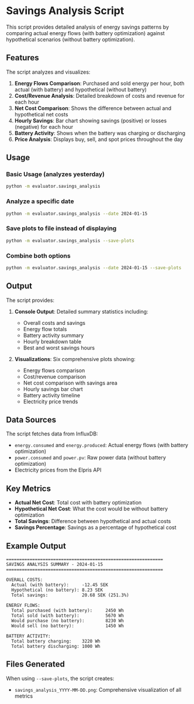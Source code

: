 # Savings Analysis Script

This script provides detailed analysis of energy savings patterns by comparing actual energy flows (with battery optimization) against hypothetical scenarios (without battery optimization).

## Features

The script analyzes and visualizes:

1. **Energy Flows Comparison**: Purchased and sold energy per hour, both actual (with battery) and hypothetical (without battery)
2. **Cost/Revenue Analysis**: Detailed breakdown of costs and revenue for each hour
3. **Net Cost Comparison**: Shows the difference between actual and hypothetical net costs
4. **Hourly Savings**: Bar chart showing savings (positive) or losses (negative) for each hour
5. **Battery Activity**: Shows when the battery was charging or discharging
6. **Price Analysis**: Displays buy, sell, and spot prices throughout the day

## Usage

### Basic Usage (analyzes yesterday)
```bash
python -m evaluator.savings_analysis
```

### Analyze a specific date
```bash
python -m evaluator.savings_analysis --date 2024-01-15
```

### Save plots to file instead of displaying
```bash
python -m evaluator.savings_analysis --save-plots
```

### Combine both options
```bash
python -m evaluator.savings_analysis --date 2024-01-15 --save-plots
```

## Output

The script provides:

1. **Console Output**: Detailed summary statistics including:
   - Overall costs and savings
   - Energy flow totals
   - Battery activity summary
   - Hourly breakdown table
   - Best and worst savings hours

2. **Visualizations**: Six comprehensive plots showing:
   - Energy flows comparison
   - Cost/revenue comparison
   - Net cost comparison with savings area
   - Hourly savings bar chart
   - Battery activity timeline
   - Electricity price trends

## Data Sources

The script fetches data from InfluxDB:
- `energy.consumed` and `energy.produced`: Actual energy flows (with battery optimization)
- `power.consumed` and `power.pv`: Raw power data (without battery optimization)
- Electricity prices from the Elpris API

## Key Metrics

- **Actual Net Cost**: Total cost with battery optimization
- **Hypothetical Net Cost**: What the cost would be without battery optimization
- **Total Savings**: Difference between hypothetical and actual costs
- **Savings Percentage**: Savings as a percentage of hypothetical cost

## Example Output

```
============================================================
SAVINGS ANALYSIS SUMMARY - 2024-01-15
============================================================

OVERALL COSTS:
  Actual (with battery):     -12.45 SEK
  Hypothetical (no battery): 8.23 SEK
  Total savings:             20.68 SEK (251.3%)

ENERGY FLOWS:
  Total purchased (with battery):     2450 Wh
  Total sold (with battery):          5670 Wh
  Would purchase (no battery):        8230 Wh
  Would sell (no battery):            1450 Wh

BATTERY ACTIVITY:
  Total battery charging:    3220 Wh
  Total battery discharging: 1000 Wh
```

## Files Generated

When using `--save-plots`, the script creates:
- `savings_analysis_YYYY-MM-DD.png`: Comprehensive visualization of all metrics
